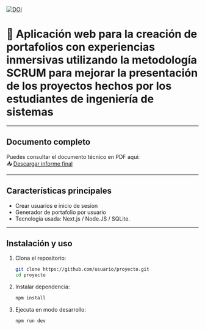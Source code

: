 [![DOI](https://zenodo.org/badge/DOI/10.5281/zenodo.15694094.svg)](https://doi.org/10.5281/zenodo.15694094)

# 📘 Aplicación web para la creación de portafolios con experiencias inmersivas utilizando la metodología SCRUM para mejorar la presentación de los proyectos hechos por los estudiantes de ingeniería de sistemas

---

## Documento completo

Puedes consultar el documento técnico en PDF aquí:  
📥 [Descargar informe final](./docs/InformeFinal%20-%20Juan%20Marquez.pdf)

---

## Características principales

- Crear usuarios e inicio de sesion
- Generador de portafolio por usuario
- Tecnología usada: Next.js / Node.JS / SQLite.

---

## Instalación y uso

1. Clona el repositorio:
   ```bash
   git clone https://github.com/usuario/proyecto.git
   cd proyecto

2. Instalar dependencia:
   ```bash
   npm install

3. Ejecuta en modo desarrollo:
   ```bash
   npm run dev